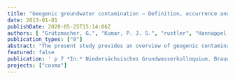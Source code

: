 ```yaml
---
title: "Geogenic groundwater contamination – Definition, occurrence and relevance for drinking water production"
date: 2013-01-01
publishDate: 2020-05-25T15:14:06Z
authors: [ "Grützmacher, G.", "Kumar, P. J. S.", "rustler", "Hannappel, S.", "Sauer, U." ]
publication_types: ["0"]
abstract: "The present study provides an overview of geogenic contamination, its occurrence, impacts and possible treatment options for drinking water production. Natural background and anthropogenic contamination can be differentiated using an algorithm based on the frequency distribution of measured substance concentrations. Case studies for geogenic contaminants such as ammonium, fl uoride, chloride, sulfate and uranium are discussed based on the origin, occurrence, controlling factors and treatment options. It is suggested that, in case of occurrence of geogenic contaminants, water must be treated or alternative sources need to be found, e.g., managed aquifer recharge, prior to the distribution as drinking water."
featured: false
publication: ' p 7 *In:* Niedersächsisches Grundwasserkolloquium. Braunschweig. 20-21 February 2013'
projects: ["cosma"]
---
```


